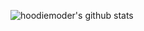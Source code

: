 ![hoodiemoder's github stats](https://github-readme-stats.vercel.app/api?username=hoodiemoder&show_icons=true&theme=github_dark)
